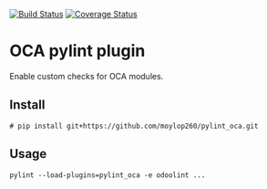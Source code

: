 [![Build Status](https://travis-ci.org/moylop260/pylint-oca.svg?branch=master)](https://travis-ci.org/moylop260/pylint_oca)
[![Coverage Status](https://coveralls.io/repos/moylop260/pylint_oca/badge.svg?branch=master&service=github)](https://coveralls.io/github/moylop260/pylint_oca?branch=master)


# OCA pylint plugin

Enable custom checks for OCA modules.

## Install
`# pip install git+https://github.com/moylop260/pylint_oca.git`

## Usage
 `pylint --load-plugins=pylint_oca -e odoolint ...`
